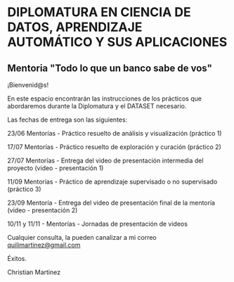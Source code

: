 # DIPLOMATURA EN CIENCIA DE DATOS, APRENDIZAJE AUTOMÁTICO Y SUS APLICACIONES

## Mentoria "Todo lo que un banco sabe de vos"

¡Bienvenid@s!

En este espacio encontrarán las instrucciones de los prácticos que abordaremos durante la Diplomatura y el DATASET necesario.

Las fechas de entrega son las siguientes:

23/06 Mentorías - Práctico resuelto de análisis y visualización (práctico 1)

17/07 Mentorías - Práctico resuelto de exploración y curación (práctico 2)

27/07 Mentorías - Entrega del video de presentación intermedia del proyecto (video - presentación 1)

11/09 Mentorías - Práctico de aprendizaje supervisado o no supervisado (práctico 3)

23/09 Mentoría - Entrega del video de presentación final de la mentoría (video - presentación 2)

10/11 y 11/11  - Mentorías - Jornadas de presentación de videos

Cualquier consulta, la pueden canalizar a mi correo quilimartinez@gmail.com

Éxitos.

Christian Martinez
